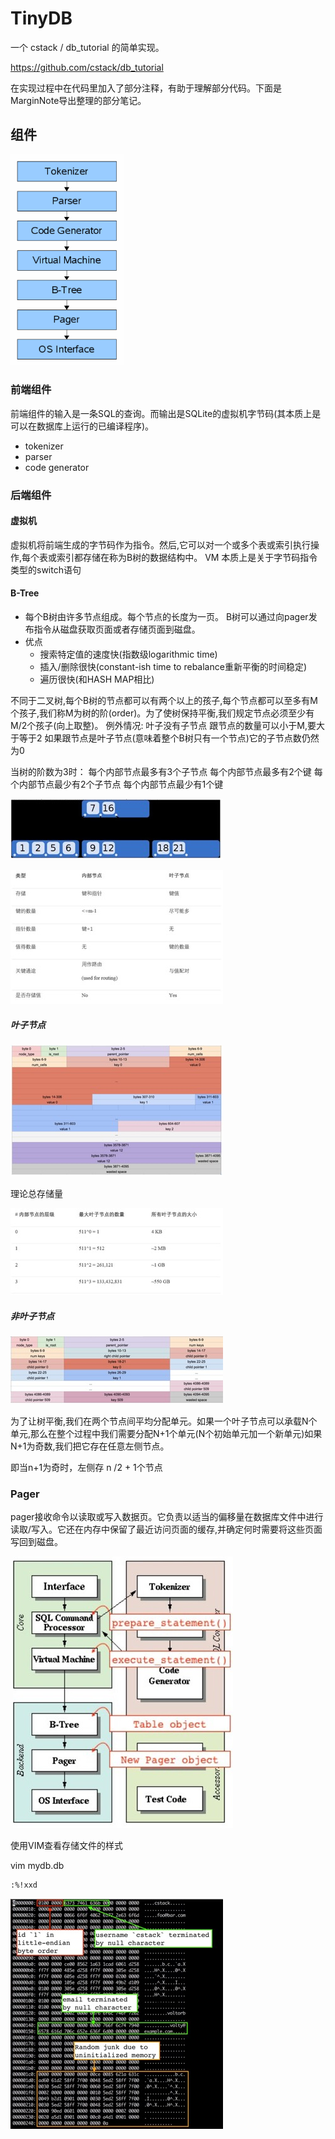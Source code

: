 # TinyDB
一个 cstack / db_tutorial 的简单实现。

https://github.com/cstack/db_tutorial



在实现过程中在代码里加入了部分注释，有助于理解部分代码。下面是MarginNote导出整理的部分笔记。



## 组件

<img src="img/1.png" alt="1" style="zoom:33%;" />

### 前端组件

前端组件的输入是一条SQL的查询。而输出是SQLite的虚拟机字节码(其本质上是可以在数据库上运行的已编译程序)。

- tokenizer
- parser
- code generator

### 后端组件

#### 虚拟机

虚拟机将前端生成的字节码作为指令。然后,它可以对一个或多个表或索引执行操作,每个表或索引都存储在称为B树的数据结构中。 VM 本质上是关于字节码指令类型的switch语句

 

#### B-Tree

 

- 每个B树由许多节点组成。每个节点的长度为一页。 B树可以通过向pager发布指令从磁盘获取页面或者存储页面到磁盘。
- 优点
  -   搜索特定值的速度快(指数级logarithmic time)
  - 插入/删除很快(constant-ish time to rebalance重新平衡的时间稳定)
  - 遍历很快(和HASH MAP相比)



不同于二叉树,每个B树的节点都可以有两个以上的孩子,每个节点都可以至多有M个孩子,我们称M为树的阶(order)。为了使树保持平衡,我们规定节点必须至少有M/2个孩子(向上取整)。 例外情况: 叶子没有子节点 跟节点的数量可以小于M,要大于等于2 如果跟节点是叶子节点(意味着整个B树只有一个节点)它的子节点数仍然为0

当树的阶数为3时： 每个内部节点最多有3个子节点 每个内部节点最多有2个键 每个内部节点最少有2个子节点 每个内部节点最少有1个键 

 

![img](img/clip_image002.jpg)

 

![img](img/clip_image004.jpg)

 

##### 叶子节点

####  

 ![img](img/clip_image006.jpg)

 理论总存储量

 ![img](img/clip_image008.jpg)

 

##### 非叶子节点

![img](img/clip_image010.jpg)

 

为了让树平衡,我们在两个节点间平均分配单元。如果一个叶子节点可以承载N个单元,那么在整个过程中我们需要分配N+1个单元(N个初始单元加一个新单元)如果N+1为奇数,我们把它存在任意左侧节点。

即当n+1为奇时，左侧存 n /2 + 1个节点 

 

### Pager

pager接收命令以读取或写入数据页。它负责以适当的偏移量在数据库文件中进行读取/写入。它还在内存中保留了最近访问页面的缓存,并确定何时需要将这些页面写回到磁盘。

 

​         ![img](img/clip_image012.jpg)

 

使用VIM查看存储文件的样式

vim mydb.db 

 ```bash
:%!xxd 
 ```



![img](img/clip_image014.jpg)

 
